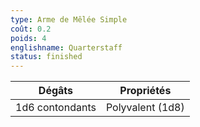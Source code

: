```yaml
---
type: Arme de Mêlée Simple
coût: 0.2
poids: 4
englishname: Quarterstaff
status: finished
---
```

| Dégâts          | Propriétés       |
| --------------- | ---------------- |
| 1d6 contondants | Polyvalent (1d8) |